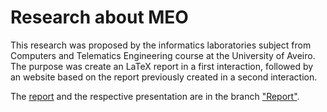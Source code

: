 # Research about MEO

This research was proposed by the informatics laboratories subject from Computers and Telematics Engineering course at the University of Aveiro.
The purpose was create an LaTeX report in a first interaction, followed by an website based on the report previously created in a second interaction.

The [report](https://github.com/tiagoadonis/MEO_Research/blob/Report/Report-MEO/Report-MEO.pdf) and the respective presentation are in the branch ["Report"](https://github.com/tiagoadonis/MEO_Research).
